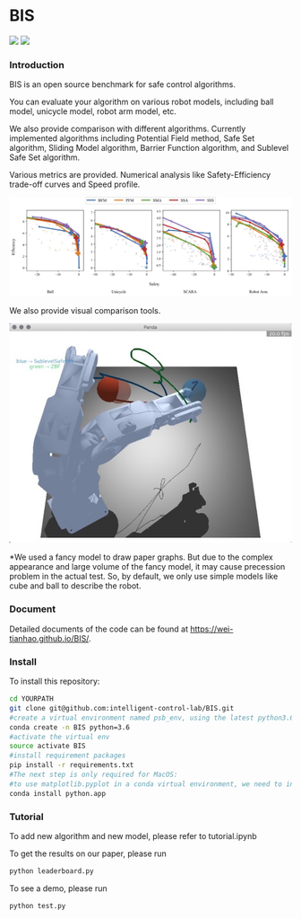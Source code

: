 # BIS

[<img src="https://img.shields.io/badge/docs-latest-blue">](https://wei-tianhao.github.io/BIS/build/html/index.html)
[<img src="https://img.shields.io/badge/version-1.0-brightgreen">]()

### Introduction

BIS is an open source benchmark for safe control algorithms. 

You can evaluate your algorithm on various robot models, including ball model, unicycle model, robot arm model, etc. 

We also provide comparison with different algorithms. Currently implemented algorithms including Potential Field method, Safe Set algorithm, Sliding Model algorithm, Barrier Function algorithm, and Sublevel Safe Set algorithm. 

Various metrics are provided. Numerical analysis like Safety-Efficiency trade-off curves and Speed profile.

![passive_results](docs/images/passive_results.jpg)

We also provide visual comparison tools.

![visual_comparison](docs/images/visual_comparison.jpg)

*We used a fancy model to draw paper graphs. But due to the complex appearance and large volume of the fancy model, it may cause precession problem in the actual test. So, by default, we only use simple models like cube and ball to describe the robot.

### Document

Detailed documents of the code can be found at <https://wei-tianhao.github.io/BIS/>.

### Install

To install this repository:

```bash
cd YOURPATH
git clone git@github.com:intelligent-control-lab/BIS.git
#create a virtual environment named psb_env, using the latest python3.6
conda create -n BIS python=3.6
#activate the virtual env
source activate BIS
#install requirement packages
pip install -r requirements.txt
#The next step is only required for MacOS:
#to use matplotlib.pyplot in a conda virtual environment, we need to install python as a framework
conda install python.app
```
### Tutorial

To add new algorithm and new model, please refer to tutorial.ipynb

To get the results on our paper, please run

```bash
python leaderboard.py
```

To see a demo, please run
```bash
python test.py
```


